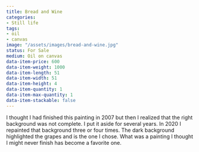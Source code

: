 ```yaml
---
title: Bread and Wine
categories:
- Still life
tags:
- oil
- canvas
image: "/assets/images/bread-and-wine.jpg"
status: For Sale
medium: Oil on canvas
data-item-price: 600
data-item-weight: 1000
data-item-length: 51
data-item-width: 51
data-item-height: 4
data-item-quantity: 1
data-item-max-quantity: 1
data-item-stackable: false
---
```


I thought I had finished this painting in 2007 but then I realized that the right background was not complete. I put it aside for several years. In 2020 I repainted that background three or four times. The dark background highlighted the grapes and is the one I chose. What was a painting I thought I might never finish has become a favorite one.